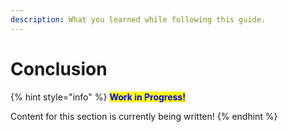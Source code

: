 ```yaml
---
description: What you learned while following this guide.
---
```


# Conclusion

{% hint style="info" %}
<mark style="color:blue;">**Work in Progress!**</mark>

Content for this section is currently being written!
{% endhint %}
